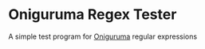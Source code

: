 Oniguruma Regex Tester
======================

A simple test program for [Oniguruma](https://github.com/kkos/oniguruma) regular expressions
